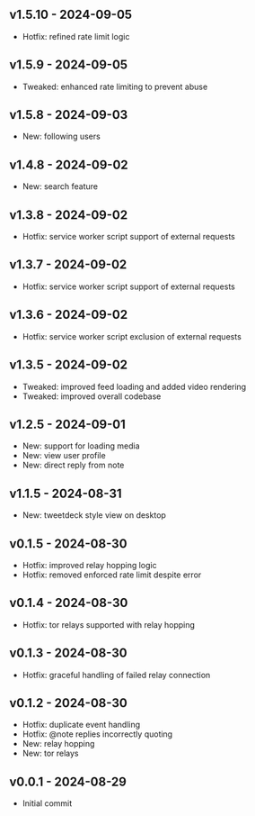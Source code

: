 ## v1.5.10 - 2024-09-05

- Hotfix: refined rate limit logic

## v1.5.9 - 2024-09-05

- Tweaked: enhanced rate limiting to prevent abuse

## v1.5.8 - 2024-09-03

- New: following users

## v1.4.8 - 2024-09-02

- New: search feature

## v1.3.8 - 2024-09-02

- Hotfix: service worker script support of external requests

## v1.3.7 - 2024-09-02

- Hotfix: service worker script support of external requests

## v1.3.6 - 2024-09-02

- Hotfix: service worker script exclusion of external requests

## v1.3.5 - 2024-09-02

- Tweaked: improved feed loading and added video rendering
- Tweaked: improved overall codebase

## v1.2.5 - 2024-09-01

- New: support for loading media
- New: view user profile
- New: direct reply from note

## v1.1.5 - 2024-08-31

- New: tweetdeck style view on desktop

## v0.1.5 - 2024-08-30

- Hotfix: improved relay hopping logic
- Hotfix: removed enforced rate limit despite error

## v0.1.4 - 2024-08-30

- Hotfix: tor relays supported with relay hopping

## v0.1.3 - 2024-08-30

- Hotfix: graceful handling of failed relay connection

## v0.1.2 - 2024-08-30

- Hotfix: duplicate event handling
- Hotfix: @note replies incorrectly quoting
- New: relay hopping
- New: tor relays

## v0.0.1 - 2024-08-29

- Initial commit
